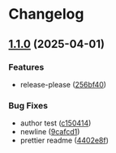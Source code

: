 # Changelog

## [1.1.0](https://github.com/ydb-platform/monaco-ghost/compare/v1.0.0...v1.1.0) (2025-04-01)


### Features

* release-please ([256bf40](https://github.com/ydb-platform/monaco-ghost/commit/256bf40c5d85c0d9e3de3d7f288f67a64448365a))


### Bug Fixes

* author test ([c150414](https://github.com/ydb-platform/monaco-ghost/commit/c15041444639f24df0b2bf61cd6ea4b02dc78f3c))
* newline ([9cafcd1](https://github.com/ydb-platform/monaco-ghost/commit/9cafcd13610645592a9b74009c2043a61cf6ccb5))
* prettier readme ([4402e8f](https://github.com/ydb-platform/monaco-ghost/commit/4402e8fefd599719afc46ce57dc8103e0a4248e3))
